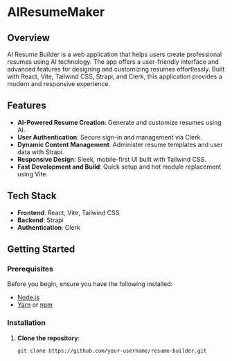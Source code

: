 # AIResumeMaker

## Overview

AI Resume Builder is a web application that helps users create professional resumes using AI technology. The app offers a user-friendly interface and advanced features for designing and customizing resumes effortlessly. Built with React, Vite, Tailwind CSS, Strapi, and Clerk, this application provides a modern and responsive experience.

## Features

- **AI-Powered Resume Creation**: Generate and customize resumes using AI.
- **User Authentication**: Secure sign-in and management via Clerk.
- **Dynamic Content Management**: Administer resume templates and user data with Strapi.
- **Responsive Design**: Sleek, mobile-first UI built with Tailwind CSS.
- **Fast Development and Build**: Quick setup and hot module replacement using Vite.

## Tech Stack

- **Frontend**: React, Vite, Tailwind CSS
- **Backend**: Strapi
- **Authentication**: Clerk

## Getting Started

### Prerequisites

Before you begin, ensure you have the following installed:
- [Node.js](https://nodejs.org/)
- [Yarn](https://yarnpkg.com/) or [npm](https://www.npmjs.com/)

### Installation

1. **Clone the repository**:

   ```bash
   git clone https://github.com/your-username/resume-builder.git

